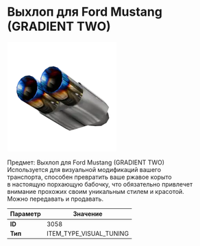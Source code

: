 # Выхлоп для Ford Mustang (GRADIENT TWO)

![Item Image](../img/3058.webp?raw=true)

Предмет: Выхлоп для Ford Mustang (GRADIENT TWO)<br>Используется для визуальной модификаций вашего<br>транспорта, способен превратить ваше ржавое корыто<br>в настоящую порхающую бабочку, что обязательно привлечет<br>внимание прохожих своим уникальным стилем и красотой.<br>Можно передавать и продавать.


| Параметр | Значение |
|----------|----------|
| **ID** | 3058 |
| **Тип** | ITEM_TYPE_VISUAL_TUNING |

